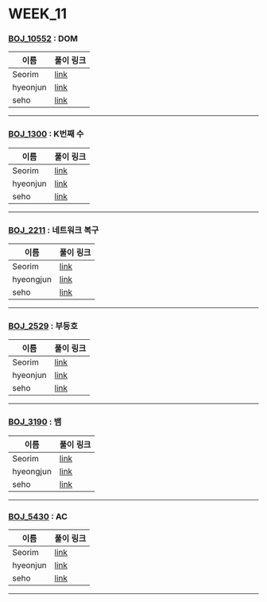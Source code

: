 # WEEK_11

### [BOJ_10552](https://boj.kr/10552) : DOM

|이름|풀이 링크|
|--|--|
|Seorim| [link](BOJ_10552/Seorim.java)
|hyeonjun| [link](BOJ_10552/hyeonjun.cpp)
|seho| [link](BOJ_10552/seho.py)
---


### [BOJ_1300](https://boj.kr/1300) : K번째 수

|이름|풀이 링크|
|--|--|
|Seorim| [link](BOJ_1300/Seorim.java)
|hyeonjun| [link](BOJ_1300/hyeonjun.cpp)
|seho| [link](BOJ_1300/seho.py)
---


### [BOJ_2211](https://boj.kr/2211) : 네트워크 복구

|이름|풀이 링크|
|--|--|
|Seorim| [link](BOJ_2211/Seorim.java)
|hyeongjun| [link](BOJ_2211/hyeongjun.cpp)
|seho| [link](BOJ_2211/seho.py)
---


### [BOJ_2529](https://boj.kr/2529) : 부등호

|이름|풀이 링크|
|--|--|
|Seorim| [link](BOJ_2529/Seorim.java)
|hyeonjun| [link](BOJ_2529/hyeonjun.cpp)
|seho| [link](BOJ_2529/seho.py)
---


### [BOJ_3190](https://boj.kr/3190) : 뱀

|이름|풀이 링크|
|--|--|
|Seorim| [link](BOJ_3190/Seorim.java)
|hyeongjun| [link](BOJ_3190/hyeongjun.cpp)
|seho| [link](BOJ_3190/seho.py)
---


### [BOJ_5430](https://boj.kr/5430) : AC

|이름|풀이 링크|
|--|--|
|Seorim| [link](BOJ_5430/Seorim.java)
|hyeonjun| [link](BOJ_5430/hyeonjun.cpp)
|seho| [link](BOJ_5430/seho.py)
---
